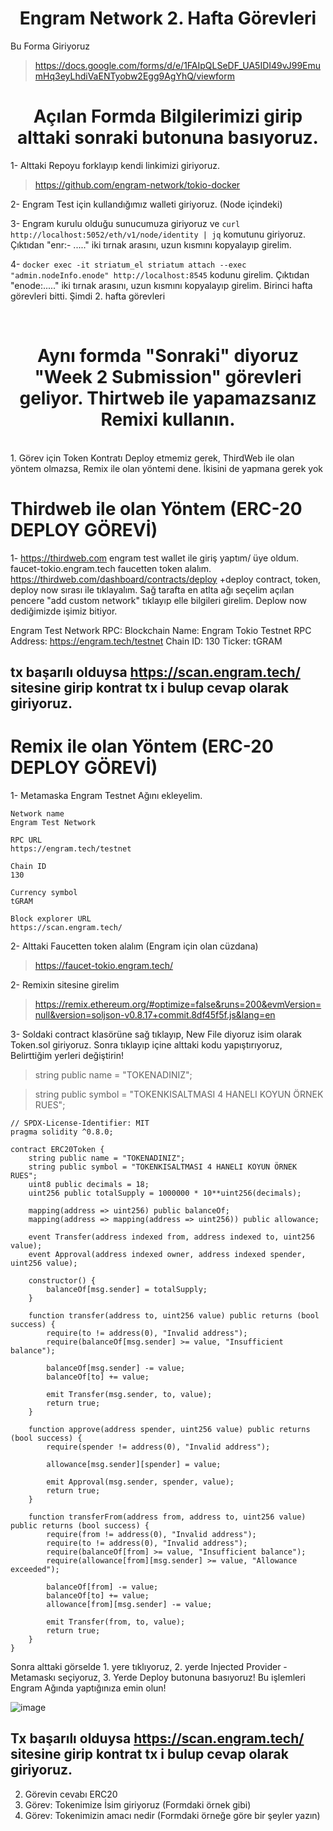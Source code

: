<h1 align="center">Engram Network 2. Hafta Görevleri</h1>

Bu Forma Giriyoruz 

> https://docs.google.com/forms/d/e/1FAIpQLSeDF_UA5IDI49vJ99EmumHq3eyLhdiVaENTyobw2Egg9AgYhQ/viewform

<h1 align="center">Açılan Formda Bilgilerimizi girip alttaki sonraki butonuna basıyoruz.</h1>

1- Alttaki Repoyu forklayıp kendi linkimizi giriyoruz.
> https://github.com/engram-network/tokio-docker

2- Engram Test için kullandığımız walleti giriyoruz. (Node içindeki)

3- Engram kurulu olduğu sunucumuza giriyoruz ve ``` curl http://localhost:5052/eth/v1/node/identity | jq ``` komutunu giriyoruz. Çıktıdan "enr:- ....." iki tırnak arasını, uzun kısmını kopyalayıp girelim.

4- ``` docker exec -it striatum_el striatum attach --exec "admin.nodeInfo.enode" http://localhost:8545 ``` kodunu girelim. Çıktıdan "enode:....." iki tırnak arasını, uzun kısmını kopyalayıp girelim.
Birinci hafta görevleri bitti. Şimdi 2. hafta görevleri

<br> 

<h1 align="center">Aynı formda "Sonraki" diyoruz "Week 2 Submission" görevleri geliyor. Thirtweb ile yapamazsanız Remixi kullanın.</h1>

<br>
1. Görev için Token Kontratı Deploy etmemiz gerek, ThirdWeb ile olan yöntem olmazsa, Remix ile olan yöntemi dene. İkisini de yapmana gerek yok

# Thirdweb ile olan Yöntem (ERC-20 DEPLOY GÖREVİ)

1- https://thirdweb.com engram test wallet ile giriş yaptım/ üye oldum. 
faucet-tokio.engram.tech faucetten token alalım.
https://thirdweb.com/dashboard/contracts/deploy +deploy contract, token, deploy now sırası ile tıklayalım. Sağ tarafta en atlta ağı seçelim açılan pencere "add custom network" tıklayıp elle bilgileri girelim. Deplow now dediğimizde işimiz bitiyor.

Engram Test Network RPC:
Blockchain Name: Engram Tokio Testnet
RPC Address: https://engram.tech/testnet
Chain ID: 130
Ticker: tGRAM

## tx başarılı olduysa https://scan.engram.tech/ sitesine girip kontrat tx i bulup cevap olarak giriyoruz.

# Remix ile olan Yöntem (ERC-20 DEPLOY GÖREVİ)

1- Metamaska Engram Testnet Ağını ekleyelim.
```
Network name
Engram Test Network

RPC URL
https://engram.tech/testnet

Chain ID
130

Currency symbol
tGRAM

Block explorer URL
https://scan.engram.tech/
```
2- Alttaki Faucetten token alalım (Engram için olan cüzdana)
> https://faucet-tokio.engram.tech/

2- Remixin sitesine girelim
>https://remix.ethereum.org/#optimize=false&runs=200&evmVersion=null&version=soljson-v0.8.17+commit.8df45f5f.js&lang=en

3- Soldaki contract klasörüne sağ tıklayıp, New File diyoruz isim olarak Token.sol giriyoruz. Sonra tıklayıp içine alttaki kodu yapıştırıyoruz, Belirttiğim yerleri değiştirin!

> string public name = "TOKENADINIZ";

> string public symbol = "TOKENKISALTMASI 4 HANELI KOYUN ÖRNEK RUES";
```
// SPDX-License-Identifier: MIT
pragma solidity ^0.8.0;

contract ERC20Token {
    string public name = "TOKENADINIZ";
    string public symbol = "TOKENKISALTMASI 4 HANELI KOYUN ÖRNEK RUES";
    uint8 public decimals = 18;
    uint256 public totalSupply = 1000000 * 10**uint256(decimals);

    mapping(address => uint256) public balanceOf;
    mapping(address => mapping(address => uint256)) public allowance;

    event Transfer(address indexed from, address indexed to, uint256 value);
    event Approval(address indexed owner, address indexed spender, uint256 value);

    constructor() {
        balanceOf[msg.sender] = totalSupply;
    }

    function transfer(address to, uint256 value) public returns (bool success) {
        require(to != address(0), "Invalid address");
        require(balanceOf[msg.sender] >= value, "Insufficient balance");

        balanceOf[msg.sender] -= value;
        balanceOf[to] += value;

        emit Transfer(msg.sender, to, value);
        return true;
    }

    function approve(address spender, uint256 value) public returns (bool success) {
        require(spender != address(0), "Invalid address");

        allowance[msg.sender][spender] = value;

        emit Approval(msg.sender, spender, value);
        return true;
    }

    function transferFrom(address from, address to, uint256 value) public returns (bool success) {
        require(from != address(0), "Invalid address");
        require(to != address(0), "Invalid address");
        require(balanceOf[from] >= value, "Insufficient balance");
        require(allowance[from][msg.sender] >= value, "Allowance exceeded");

        balanceOf[from] -= value;
        balanceOf[to] += value;
        allowance[from][msg.sender] -= value;

        emit Transfer(from, to, value);
        return true;
    }
}
```
Sonra alttaki görselde 1. yere tıklıyoruz, 2. yerde Injected Provider - Metamaskı seçiyoruz, 3. Yerde Deploy butonuna basıyoruz! Bu işlemleri Engram Ağında yaptığınıza emin olun!

![image](https://github.com/ruesandora/Engram/assets/76253089/fadbf2ac-37f2-4d31-a16d-921c1046042e)

## Tx başarılı olduysa https://scan.engram.tech/ sitesine girip kontrat tx i bulup cevap olarak giriyoruz.

2. Görevin cevabı ERC20
3. Görev: Tokenimize İsim giriyoruz (Formdaki örnek gibi)
4. Görev: Tokenimizin amacı nedir (Formdaki örneğe göre bir şeyler yazın)

